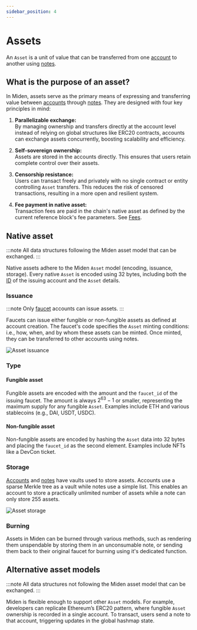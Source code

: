 ```yaml
---
sidebar_position: 4
---
```


# Assets

An `Asset` is a unit of value that can be transferred from one [account](account/overview) to another using [notes](note).

## What is the purpose of an asset?

In Miden, assets serve as the primary means of expressing and transferring value between [accounts](account/overview) through [notes](note). They are designed with four key principles in mind:

1. **Parallelizable exchange:**  
    By managing ownership and transfers directly at the account level instead of relying on global structures like ERC20 contracts, accounts can exchange assets concurrently, boosting scalability and efficiency.

2. **Self-sovereign ownership:**  
   Assets are stored in the accounts directly. This ensures that users retain complete control over their assets.

3. **Censorship resistance:**  
   Users can transact freely and privately with no single contract or entity controlling `Asset` transfers. This reduces the risk of censored transactions, resulting in a more open and resilient system.

4. **Fee payment in native asset:**  
   Transaction fees are paid in the chain's native asset as defined by the current reference block's fee parameters. See [Fees](./fees).

## Native asset

:::note
All data structures following the Miden asset model that can be exchanged.
:::

Native assets adhere to the Miden `Asset` model (encoding, issuance, storage). Every native `Asset` is encoded using 32 bytes, including both the [ID](account/id) of the issuing account and the `Asset` details.

### Issuance

:::note
Only [faucet](account/id#account-type) accounts can issue assets.
:::

Faucets can issue either fungible or non-fungible assets as defined at account creation. The faucet's code specifies the `Asset` minting conditions: i.e., how, when, and by whom these assets can be minted. Once minted, they can be transferred to other accounts using notes.

<p style={{textAlign: 'center'}}>
    <img src={require('./img/asset/asset-issuance.png').default} style={{width: '70%'}} alt="Asset issuance"/>
</p>

### Type

#### Fungible asset

Fungible assets are encoded with the amount and the `faucet_id` of the issuing faucet. The amount is always $2^{63}-1$ or smaller, representing the maximum supply for any fungible `Asset`. Examples include ETH and various stablecoins (e.g., DAI, USDT, USDC).

#### Non-fungible asset

Non-fungible assets are encoded by hashing the `Asset` data into 32 bytes and placing the `faucet_id` as the second element. Examples include NFTs like a DevCon ticket.

### Storage

[Accounts](account/overview) and [notes](note) have vaults used to store assets. Accounts use a sparse Merkle tree as a vault while notes use a simple list. This enables an account to store a practically unlimited number of assets while a note can only store 255 assets.

<p style={{textAlign: 'center'}}>
    <img src={require('./img/asset/asset-storage.png').default} style={{width: '70%'}} alt="Asset storage"/>
</p>

### Burning

Assets in Miden can be burned through various methods, such as rendering them unspendable by storing them in an unconsumable note, or sending them back to their original faucet for burning using it's dedicated function.

## Alternative asset models

:::note
All data structures not following the Miden asset model that can be exchanged.
:::

Miden is flexible enough to support other `Asset` models. For example, developers can replicate Ethereum’s ERC20 pattern, where fungible `Asset` ownership is recorded in a single account. To transact, users send a note to that account, triggering updates in the global hashmap state.
